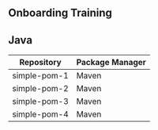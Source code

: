 ## Onboarding Training

## Java

Repository | Package Manager |
---------- | --------------- |
simple-pom-1 | Maven |
simple-pom-2 | Maven |
simple-pom-3 | Maven |
simple-pom-4 | Maven |
